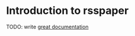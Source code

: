 # Introduction to rsspaper

TODO: write [great documentation](http://jacobian.org/writing/what-to-write/)
